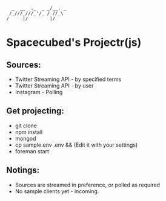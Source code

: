       _  __  ._  _ _/__. _
     /_///_///_'/_ / //_\ 
    /     |/        |/    


Spacecubed's Projectr(js)
=====================

Sources:
-------
- Twitter Streaming API - by specified terms
- Twitter Streaming API - by user
- Instagram - Polling

Get projecting:
--------------
- git clone
- npm install
- mongod
- cp sample.env .env && (Edit it with your settings)
- foreman start

Notings:
-------
- Sources are streamed in preference, or polled as required
- No sample clients yet - incoming.
